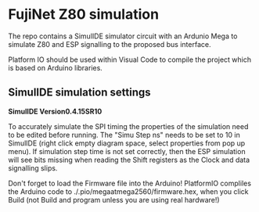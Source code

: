 # FujiNet Z80 simulation

The repo contains a SimulIDE simulator circuit with an Ardunio Mega to simulate Z80 and ESP signalling to the proposed bus interface.

Platform IO should be used within Visual Code to compile the project which is based on Arduino libraries.

## SimulIDE simulation settings

**SimulIDE Version0.4.15SR10**

To accurately simulate the SPI timing the properties of the simulation need to be edited before running. The "Simu Step ns" needs to be set to 10 in SimulIDE (right click empty diagram space, select properties from pop up menu). If simulation step time is not set correctly, then the ESP simulation will see bits missing when reading the Shift registers as the Clock and data signalling slips.

Don't forget to load the Firmware file into the Arduino! PlatformIO compliles the Arduino code to ./.pio/megaatmega2560/firmware.hex, when you click Build (not Build and program unless you are using real hardware!)

